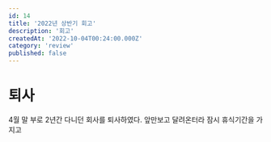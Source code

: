 ```yaml
---
id: 14
title: '2022년 상반기 회고'
description: '회고'
createdAt: '2022-10-04T00:24:00.000Z'
category: 'review'
published: false
---
```


# 퇴사

4월 말 부로 2년간 다니던 회사를 퇴사하였다. 앞만보고 달려온터라 잠시 휴식기간을 가지고

